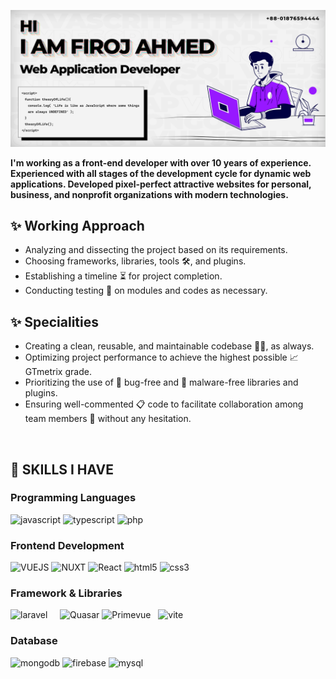 [![MasterHead](https://raw.githubusercontent.com/codiologist/codiologist/main/firoj-ahmed-codiologist.jpg)](#)

<p>
    <strong>
        I'm working as a front-end developer with over 10 years of experience. Experienced with all stages of the development cycle for dynamic web applications. Developed pixel-perfect attractive websites for personal, business, and nonprofit organizations with modern technologies.
    </strong>
</p>


<h2>✨ Working Approach</h2>
<ul>
    <li>
        Analyzing and dissecting the project based on its requirements.
    </li>
    <li>
        Choosing frameworks, libraries, tools 🛠, and plugins.
    </li>
    <li>
        Establishing a timeline ⏳ for project completion.
    </li>
    <li>
        Conducting testing 🔬 on modules and codes as necessary.
    </li>
</ul>

<h2>✨ Specialities</h2>
<ul>
    <li>
        Creating a clean, reusable, and maintainable codebase 👩‍💻, as always.
    </li>
    <li>
        Optimizing project performance to achieve the highest possible 📈 GTmetrix grade.
    </li>
    <li>
        Prioritizing the use of 🐞 bug-free and 👾 malware-free libraries and plugins.
    </li>
    <li>
        Ensuring well-commented 📋 code to facilitate collaboration among team members 🤝 without any hesitation.
    </li>
</ul>



<br/>
<h2>💪 SKILLS I HAVE</h2>
<h3>Programming Languages</h3>
<p>
    <img src="https://img.shields.io/badge/JavaScript-323330?style=for-the-badge&logo=javascript&logoColor=F7DF1E" alt="javascript" />
    <img src="https://img.shields.io/badge/TypeScript-007ACC?style=for-the-badge&logo=typescript&logoColor=white" alt="typescript" />
    <img src="https://img.shields.io/badge/PHP-777BB4?style=for-the-badge&logo=php&logoColor=white" alt="php" />
</p>

<h3>Frontend Development</h3>
<p>
    <img src="https://img.shields.io/badge/Vue.js-090E25?style=for-the-badge&logo=vue.js&logoColor=4FC08D" alt="VUEJS" />
    <img src="https://img.shields.io/badge/nuxt%20js-00C16A?style=for-the-badge&logo=nuxtdotjs&logoColor=white" alt="NUXT" />
    <img src="https://img.shields.io/badge/React-20232A?style=for-the-badge&logo=react&logoColor=61DAFB" alt="React" />
    <img src="https://img.shields.io/badge/HTML5-E34F26?style=for-the-badge&logo=html5&logoColor=white" alt="html5" />
    <img src="https://img.shields.io/badge/CSS3-1572B6?style=for-the-badge&logo=css3&logoColor=white" alt="css3" />
</p>

<h3>Framework &amp; Libraries</h3>
<p>
    <img src="https://img.shields.io/badge/Laravel-F9322C?style=for-the-badge&logo=laravel&logoColor=white" alt="laravel" />
    <img src="https://img.shields.io/badge/Bootstrap-563D7C?style=for-the-badge&logo=bootstrap&logoColor=white" alt="" />
    <img src="https://img.shields.io/badge/Tailwind_CSS-38BDF8?style=for-the-badge&logo=tailwind-css&logoColor=white" alt="" />
    <img src="https://img.shields.io/badge/Vuetify-1867C0?style=for-the-badge&logo=vuetify&logoColor=white" alt="" />
    <img src="https://img.shields.io/badge/Bootstrap%20Vue-563D7C?style=for-the-badge&logo=bootstrap&logoColor=white" alt="" />
    <img src="https://img.shields.io/badge/Quasar-1976D2?style=for-the-badge&logo=quasar&logoColor=white" alt="Quasar" />
    <img src="https://img.shields.io/badge/Primevue-10B981?style=for-the-badge&logo=primevue&Color=white" alt="Primevue" />
    <img src="" alt="" />
    <img src="" alt="" />
    <img src="https://img.shields.io/badge/Vite-B73BFE?style=for-the-badge&logo=vite&logoColor=FFD62E" alt="vite" />
    <img src="https://img.shields.io/badge/axios-671ddf?&style=for-the-badge&logo=axios&logoColor=#0F172A" alt="" />
    <img src="" alt="" />
    <img src="" alt="" />
    <img src="" alt="" />
    <img src="" alt="" />
    <img src="" alt="" />
    <img src="" alt="" />
    <img src="" alt="" />
    <img src="" alt="" />
    <img src="" alt="" />
    <img src="" alt="" />
    <img src="" alt="" />
    <img src="" alt="" />
</p>

<h3>Database</h3>
<p>
    <img src="https://img.shields.io/badge/MongoDB-4EA94B?style=for-the-badge&logo=mongodb&logoColor=white" alt="mongodb" />
    <img src="https://img.shields.io/badge/firebase-ffca28?style=for-the-badge&logo=firebase&logoColor=black" alt="firebase" />
    <img src="https://img.shields.io/badge/MySQL-005C84?style=for-the-badge&logo=mysql&logoColor=white" alt="mysql" />
</p>

